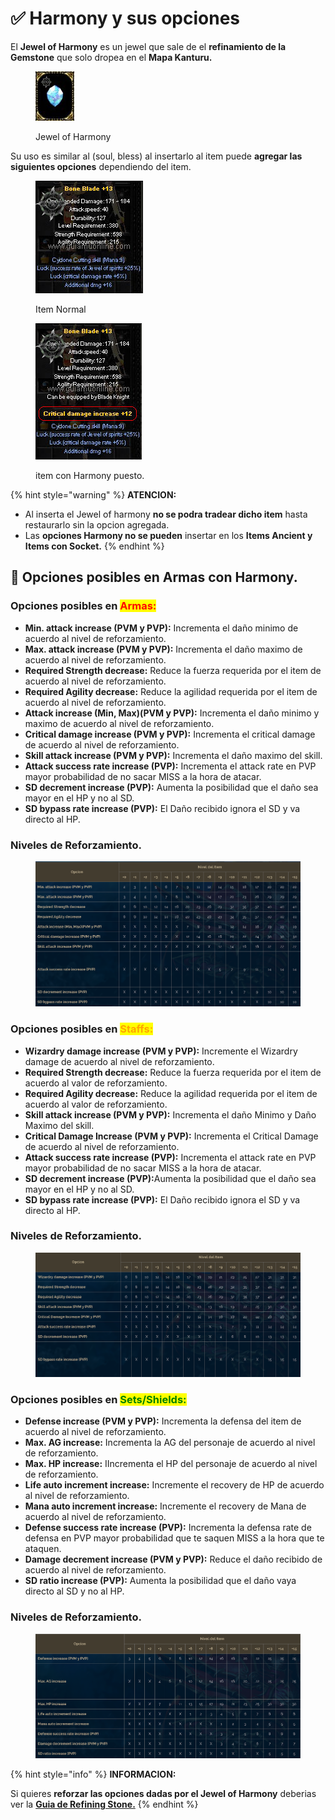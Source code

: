 # ✅ Harmony y sus opciones

El **Jewel of Harmony** es un jewel que sale de el **refinamiento de la Gemstone** que solo dropea en el **Mapa Kanturu.**

<figure><img src="../.gitbook/assets/image (457).png" alt=""><figcaption><p>Jewel of Harmony</p></figcaption></figure>

Su uso es similar al (soul, bless) al insertarlo al item puede **agregar las siguientes opciones** dependiendo del item.

<div><figure><img src="../.gitbook/assets/image (458).png" alt=""><figcaption><p>Item Normal</p></figcaption></figure> <figure><img src="../.gitbook/assets/image (459).png" alt=""><figcaption><p>item con Harmony puesto.</p></figcaption></figure></div>

{% hint style="warning" %}
**ATENCION:**

* Al inserta el Jewel of harmony **no se podra tradear dicho item** hasta restaurarlo sin la opcion agregada.
* Las **opciones Harmony no se pueden** insertar en los **Items Ancient y Items con Socket.**
{% endhint %}

## 📝 Opciones posibles en Armas con Harmony.

### Opciones posibles en <mark style="color:red;">Armas:</mark>

* **Min. attack increase (PVM y PVP):** Incrementa el daño minimo de acuerdo al nivel de reforzamiento.
* **Max. attack increase (PVM y PVP):** Incrementa el daño maximo de acuerdo al nivel de reforzamiento.
* **Required Strength decrease:** Reduce la fuerza requerida por el item de acuerdo al nivel de reforzamiento.
* **Required Agility decrease:** Reduce la agilidad requerida por el item de acuerdo al nivel de reforzamiento.
* **Attack increase (Min, Max)(PVM y PVP):** Incrementa el daño minimo y maximo de acuerdo al nivel de reforzamiento.
* **Critical damage increase (PVM y PVP):** Incrementa el critical damage de acuerdo al nivel de reforzamiento.
* **Skill attack increase (PVM y PVP):** Incrementa el daño maximo del skill.
* **Attack success rate increase (PVP):** Incrementa el attack rate en PVP mayor probabilidad de no sacar MISS a la hora de atacar.
* **SD decrement increase (PVP):** Aumenta la posibilidad que el daño sea mayor en el HP y no al SD.
* **SD bypass rate increase (PVP):** El Daño recibido ignora el SD y va directo al HP.

### Niveles de Reforzamiento.

<figure><img src="../.gitbook/assets/image (460).png" alt=""><figcaption></figcaption></figure>

### Opciones posibles en <mark style="color:orange;">Staffs:</mark>

* **Wizardry damage increase (PVM y PVP):** Incremente el Wizardry damage de acuerdo al nivel de reforzamiento.
* **Required Strength decrease:** Reduce la fuerza requerida por el item de acuerdo al valor de reforzamiento.
* **Required Agility decrease:** Reduce la agilidad requerida por el item de acuerdo al valor de reforzamiento.
* **Skill attack increase (PVM y PVP):** Incrementa el daño Minimo y Daño Maximo del skill.
* **Critical Damage Increase (PVM y PVP):** Incrementa el Critical Damage de acuerdo al nivel de reforzamiento.
* **Attack success rate increase (PVP):** Incrementa el attack rate en PVP mayor probabilidad de no sacar MISS a la hora de atacar.
* **SD decrement increase (PVP):**&#x41;umenta la posibilidad que el daño sea mayor en el HP y no al SD.
* **SD bypass rate increase (PVP):** El Daño recibido ignora el SD y va directo al HP.

### Niveles de Reforzamiento.

<figure><img src="../.gitbook/assets/image (461).png" alt=""><figcaption></figcaption></figure>

### Opciones posibles en <mark style="color:green;">Sets/Shields:</mark>

* **Defense increase (PVM y PVP):** Incrementa la defensa del item de acuerdo al nivel de reforzamiento.
* **Max. AG increase:** Incrementa la AG del personaje de acuerdo al nivel de reforzamiento.
* **Max. HP increase:** IIncrementa el HP del personaje de acuerdo al nivel de reforzamiento.
* **Life auto increment increase:** Incremente el recovery de HP de acuerdo al nivel de reforzamiento.
* **Mana auto increment increase:** Incremente el recovery de Mana de acuerdo al nivel de reforzamiento.
* **Defense success rate increase (PVP):** Incrementa la defensa rate de defensa en PVP mayor probabilidad que te saquen MISS a la hora que te ataquen.
* **Damage decrement increase (PVM y PVP):** Reduce el daño recibido de acuerdo al nivel de reforzamiento.
* **SD ratio increase (PVP):** Aumenta la posibilidad que el daño vaya directo al SD y no al HP.

### Niveles de Reforzamiento.

<figure><img src="../.gitbook/assets/image (462).png" alt=""><figcaption></figcaption></figure>

{% hint style="info" %}
**INFORMACION:**

Si quieres **reforzar las opciones dadas por el Jewel of Harmony** deberias ver la [**Guia de Refining Stone.**](refining-stone.md)
{% endhint %}
